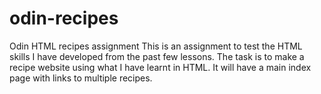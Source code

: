 # odin-recipes
Odin HTML recipes assignment
This is an assignment to test the HTML skills I have developed from the past few lessons. The task is to make a recipe website using what I have learnt in HTML.
It will have a main index page with links to multiple recipes.